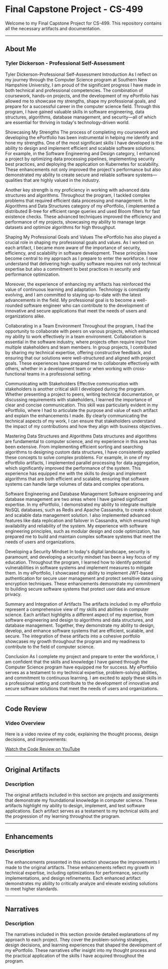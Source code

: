 # Final Capstone Project - CS-499

Welcome to my Final Capstone Project for CS-499. This repository contains all the necessary artifacts and documentation.

---

## <a id="about"></a>About Me

### Tyler Dickerson - Professional Self-Assessment

Tyler Dickerson-Professional Self-Assessment
Introduction
As I reflect on my journey through the Computer Science program at Southern New Hampshire University, I am proud of the significant progress I have made in both technical and professional competencies. The combination of coursework, hands-on projects, and the development of my ePortfolio has allowed me to showcase my strengths, shape my professional goals, and prepare for a successful career in the computer science field. Through this program, I have gained valuable skills in software engineering, data structures, algorithms, database management, and security—all of which are essential for thriving in today's technology-driven world.

Showcasing My Strengths
The process of completing my coursework and developing the ePortfolio has been instrumental in helping me identify and hone my strengths. One of the most significant skills I have developed is the ability to design and implement efficient and scalable software solutions. For example, in the Software Engineering and Design category, I enhanced a project by optimizing data processing pipelines, implementing security best practices, and deploying the application on Kubernetes for scalability. These enhancements not only improved the project's performance but also demonstrated my ability to create secure and reliable software systems—qualities that are highly valued in the industry.

Another key strength is my proficiency in working with advanced data structures and algorithms. Throughout the program, I tackled complex problems that required efficient data processing and management. In the Algorithms and Data Structures category of my ePortfolio, I implemented a distributed B-tree for efficient range queries and used Bloom filters for fast existence checks. These advanced techniques improved the efficiency and performance of my projects, showcasing my ability to manage large datasets and optimize algorithms for high throughput.

Shaping My Professional Goals and Values
The ePortfolio has also played a crucial role in shaping my professional goals and values. As I worked on each artifact, I became more aware of the importance of security, efficiency, and scalability in software development. These principles have become central to my approach as I prepare to enter the workforce. I now understand that delivering high-quality software requires not only technical expertise but also a commitment to best practices in security and performance optimization.

Moreover, the experience of enhancing my artifacts has reinforced the value of continuous learning and adaptation. Technology is constantly evolving, and I am committed to staying up-to-date with the latest advancements in the field. My professional goal is to become a well-rounded software engineer who can contribute to the development of innovative and secure applications that meet the needs of users and organizations alike.

Collaborating in a Team Environment
Throughout the program, I had the opportunity to collaborate with peers on various projects, which enhanced my ability to work effectively in a team environment. Collaboration is essential in the software industry, where projects often require input from multiple stakeholders and team members. In group projects, I contributed by sharing my technical expertise, offering constructive feedback, and ensuring that our solutions were well-structured and aligned with project goals. These experiences have prepared me to collaborate effectively with others, whether in a development team or when working with cross-functional teams in a professional setting.

Communicating with Stakeholders
Effective communication with stakeholders is another critical skill I developed during the program. Whether presenting a project to peers, writing technical documentation, or discussing requirements with stakeholders, I learned the importance of clear and concise communication. This skill was particularly evident in my ePortfolio, where I had to articulate the purpose and value of each artifact and explain the enhancements I made. By clearly communicating the technical aspects of my work, I can ensure that stakeholders understand the impact of my contributions and how they align with business objectives.

Mastering Data Structures and Algorithms
Data structures and algorithms are fundamental to computer science, and my experience in this area has been extensive. From implementing efficient sorting and searching algorithms to designing custom data structures, I have consistently applied these concepts to solve complex problems. For example, in one of my ePortfolio artifacts, I implemented parallel processing for data aggregation, which significantly improved the performance of the system. This experience has equipped me with the skills to design and implement algorithms that are both efficient and scalable, ensuring that software systems can handle large volumes of data and complex operations.

Software Engineering and Database Management
Software engineering and database management are two areas where I have gained significant expertise. In my ePortfolio, I demonstrated my ability to integrate multiple NoSQL databases, such as Redis and Apache Cassandra, to create a robust and scalable data management solution. I also implemented advanced features like data replication and failover in Cassandra, which ensured high availability and reliability of the system. My experience with software engineering principles, such as modular design and code optimization, has prepared me to build and maintain complex software systems that meet the needs of users and organizations.

Developing a Security Mindset
In today's digital landscape, security is paramount, and developing a security mindset has been a key focus of my education. Throughout the program, I learned how to identify potential vulnerabilities in software systems and implement measures to mitigate them. In my ePortfolio, I showcased my ability to implement JWT-based authentication for secure user management and protect sensitive data using encryption techniques. These enhancements demonstrate my commitment to building secure software systems that protect user data and ensure privacy.

Summary and Integration of Artifacts
The artifacts included in my ePortfolio represent a comprehensive view of my skills and abilities in computer science. Each artifact highlights a different aspect of my expertise, from software engineering and design to algorithms and data structures, and database management. Together, they demonstrate my ability to design, develop, and enhance software systems that are efficient, scalable, and secure. The integration of these artifacts into a cohesive portfolio showcases my growth throughout the program and my readiness to contribute to the field of computer science.

Conclusion
As I complete my project and prepare to enter the workforce, I am confident that the skills and knowledge I have gained through the Computer Science program have equipped me for success. My ePortfolio serves as a testament to my technical expertise, problem-solving abilities, and commitment to continuous learning. I am excited to apply these skills in a professional setting and contribute to the development of innovative and secure software solutions that meet the needs of users and organizations.

---

## <a id="code-review"></a>Code Review

### Video Overview

Here is a video review of my code, explaining the thought process, design decisions, and improvements:

[Watch the Code Review on YouTube](https://www.youtube.com/watch?v=gt5Y7OnjSUg)

---

## <a id="original-artifacts"></a>Original Artifacts

### Description

The original artifacts included in this section are projects and assignments that demonstrate my foundational knowledge in computer science. These artifacts highlight my ability to design, implement, and test software applications. Each artifact serves as a testament to my technical skills and the progression of my learning throughout the program.

---

## <a id="enhancements"></a>Enhancements

### Description

The enhancements presented in this section showcase the improvements I made to the original artifacts. These enhancements reflect my growth in technical expertise, including optimizations for performance, security implementations, and design refinements. Each enhanced artifact demonstrates my ability to critically analyze and elevate existing solutions to meet higher standards.

---

## <a id="narratives"></a>Narratives

### Description

The narratives included in this section provide detailed explanations of my approach to each project. They cover the problem-solving strategies, design decisions, and learning experiences that shaped the development of my ePortfolio. These narratives offer insight into my thought process and the practical application of the skills I have acquired throughout the program.
